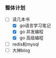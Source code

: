 ### 整体计划
- [ ] 读几本书
   - [X] go语言学习笔记
   - [X] go 并发编程
   - [X] go 高级编程
- [ ] redis和mysql
- [ ] 大神blog
